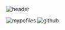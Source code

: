 ![header](https://capsule-render.vercel.app/api?type=Waving&text=HyeYeon's%20Profile&height=150&color=auto&animation=fadeIn&fontSize=40&fontAlign=70)

![mypofiles](https://github-readme-stats.vercel.app/api?username=yanghyeyeon&theme=blue-green)
![github](https://img.shields.io/badge/GitHub-100000?style=for-the-badge&logo=github&logoColor=white)



